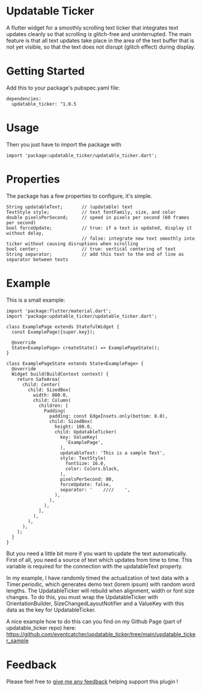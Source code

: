 # Updatable Ticker

A flutter widget for a smoothly scrolling text ticker that integrates text updates cleanly so that scrolling is glitch-free and uninterrupted. The main feature is that all text updates take place in the area of the text buffer that is not yet visible, so that the text does not disrupt (glitch effect) during display.

# Getting Started

Add this to your package's pubspec.yaml file:

```
dependencies:
  updatable_ticker: ^1.0.5
```

# Usage 

Then you just have to import the package with
```
import 'package:updatable_ticker/updatable_ticker.dart';
```

# Properties

The package has a few properties to configure, it's simple.

```
String updatableText;       // (updatable) text
TextStyle style;            // text fontFamily, size, and color
double pixelsPerSecond;     // speed in pixels per second (60 frames per second)
bool forceUpdate;           // true: if a text is updated, display it without delay, 
                            // false: integrate new text smoothly into ticker without causing disruptions when scrolling
bool center;                // true: vertical centering of text
String separator;           // add this text to the end of line as separator between texts
```

# Example
This is a small example: 
```
import 'package:flutter/material.dart';
import 'package:updatable_ticker/updatable_ticker.dart';

class ExamplePage extends StatefulWidget {
  const ExamplePage({super.key});

  @override
  State<ExamplePage> createState() => ExamplePageState();
}

class ExamplePageState extends State<ExamplePage> {
  @override
  Widget build(BuildContext context) {
    return SafeArea(
      child: Center(
        child: SizedBox(
          width: 800.0,
          child: Column(
            children: [
              Padding(
                padding: const EdgeInsets.only(bottom: 8.0),
                child: SizedBox(
                  height: 100.0,
                  child: UpdatableTicker(
                    key: ValueKey(
                      'ExamplePage',
                    ),
                    updatableText: 'This is a sample Text',
                    style: TextStyle(
                      fontSize: 16.0,
                      color: Colors.black,
                    ),
                    pixelsPerSecond: 80,
                    forceUpdate: false,
                    separator: '    ////    ',
                  ),
                ),
              ),
            ],
          ),
        ),
      ),
    );
  }
}
```

But you need a little bit more if you want to update the text automatically.
First of all, you need a source of text which updates from time to time.
This variable is required for the connection with the updatableText property.

In my example, I have randomly timed the actualization of text data with a Timer.periodic, which generates demo text (lorem ipsum) with random word lengths.
The UpdatableTicker will rebuild when alignment, width or font size changes.
To do this, you must wrap the UpdatableTicker with OrientationBuilder, SizeChangedLayoutNotifier and a ValueKey with this data as the key for UpdatableTicker.

A nice example how to do this can you find on my Github Page (part of updatable_ticker repo) here: https://github.com/eventcatcher/updatable_ticker/tree/main/updatable_ticker_sample

# Feedback

Please feel free to [give me any feedback](https://github.com/eventcatcher/updatable_ticker/issues) helping support this plugin !